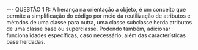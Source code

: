 --- QUESTÃO 1
R: A herança na orientação a objeto, é um conceito que permite a simplificação do código por meio da reutilização de atributos e métodos de uma classe para outra, uma classe subclasse herda atributos de uma classe base ou superclasse. Podendo também, adicionar funcionalidades específicas, caso necessário, além das características base herdadas.